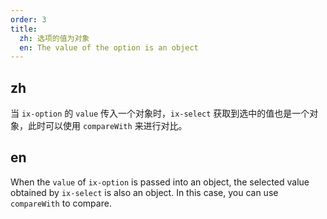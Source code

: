 ```yaml
---
order: 3
title:
  zh: 选项的值为对象
  en: The value of the option is an object
---
```


## zh

当 `ix-option` 的 `value` 传入一个对象时，`ix-select` 获取到选中的值也是一个对象，此时可以使用 `compareWith` 来进行对比。

## en

When the `value` of `ix-option` is passed into an object, the selected value obtained by `ix-select` is also an object. In this case, you can use `compareWith` to compare.
